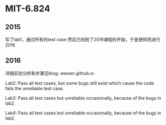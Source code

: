 # MIT-6.824

2015
---
写了lab1，通过所有的test case
然后已经到了2016课程的开始，于是便转而进行2016

2016
---

详细实验分析和步骤见blog: wiesen.github.io

Lab2: Pass all test cases, but some bugs still exist which cause the code fails the unreliable test case.

Lab3: Pass all test cases but unreliable occasionally, because of the bugs in lab2.

Lab4: Pass all test cases but unreliable occasionally, because of the bugs in lab2.
